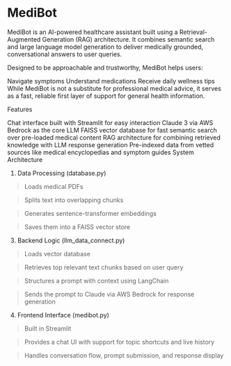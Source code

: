 # MediBot

MediBot is an AI-powered healthcare assistant built using a Retrieval-Augmented Generation (RAG) architecture. It combines semantic search and large language model generation to deliver medically grounded, conversational answers to user queries.

Designed to be approachable and trustworthy, MediBot helps users:

Navigate symptoms
Understand medications
Receive daily wellness tips
While MediBot is not a substitute for professional medical advice, it serves as a fast, reliable first layer of support for general health information.

Features

Chat interface built with Streamlit for easy interaction
Claude 3 via AWS Bedrock as the core LLM
FAISS vector database for fast semantic search over pre-loaded medical content
RAG architecture for combining retrieved knowledge with LLM response generation
Pre-indexed data from vetted sources like medical encyclopedias and symptom guides
System Architecture

1. Data Processing (database.py)
>Loads medical PDFs

>Splits text into overlapping chunks

>Generates sentence-transformer embeddings

>Saves them into a FAISS vector store

3. Backend Logic (llm_data_connect.py)
>Loads vector database

>Retrieves top relevant text chunks based on user query

>Structures a prompt with context using LangChain

>Sends the prompt to Claude via AWS Bedrock for response generation

4. Frontend Interface (medibot.py)
>Built in Streamlit

>Provides a chat UI with support for topic shortcuts and live history

>Handles conversation flow, prompt submission, and response display

